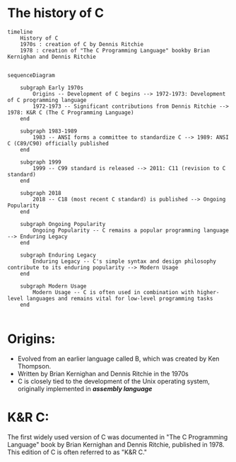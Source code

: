 # The history of C

```mermaid
timeline
    History of C
    1970s : creation of C by Dennis Ritchie
    1978 : creation of "The C Programming Language" bookby Brian Kernighan and Dennis Ritchie

```

```mermaid

sequenceDiagram

    subgraph Early 1970s
        Origins -- Development of C begins --> 1972-1973: Development of C programming language
        1972-1973 -- Significant contributions from Dennis Ritchie --> 1978: K&R C (The C Programming Language)
    end

    subgraph 1983-1989
        1983 -- ANSI forms a committee to standardize C --> 1989: ANSI C (C89/C90) officially published
    end

    subgraph 1999
        1999 -- C99 standard is released --> 2011: C11 (revision to C standard)
    end

    subgraph 2018
        2018 -- C18 (most recent C standard) is published --> Ongoing Popularity
    end

    subgraph Ongoing Popularity
        Ongoing Popularity -- C remains a popular programming language --> Enduring Legacy
    end

    subgraph Enduring Legacy
        Enduring Legacy -- C's simple syntax and design philosophy contribute to its enduring popularity --> Modern Usage
    end

    subgraph Modern Usage
        Modern Usage -- C is often used in combination with higher-level languages and remains vital for low-level programming tasks
    end


```

# Origins: 

- Evolved from an earlier language called B, which was created by Ken Thompson.
- Written by Brian Kernighan and Dennis Ritchie in the 1970s
- C is closely tied to the development of the Unix operating system, originally implemented in ***assembly language***

# K&R C:

 The first widely used version of C was documented in "The C Programming Language" book by Brian Kernighan and Dennis Ritchie, published in 1978. This edition of C is often referred to as "K&R C."

